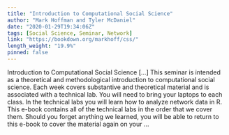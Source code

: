 ```yaml
---
title: "Introduction to Computational Social Science"
author: "Mark Hoffman and Tyler McDaniel"
date: "2020-01-29T19:34:06Z"
tags: [Social Science, Seminar, Network]
link: "https://bookdown.org/markhoff/css/"
length_weight: "19.9%"
pinned: false
---
```


Introduction to Computational Social Science [...] This seminar is intended as a theoretical and methodological introduction to computational social science. Each week covers substantive and theoretical material and is associated with a technical lab. You will need to bring your laptops to each class. In the technical labs you will learn how to analyze network data in R. This e-book contains all of the technical labs in the order that we cover them. Should you forget anything we learned, you will be able to return to this e-book to cover the material again on your ...
